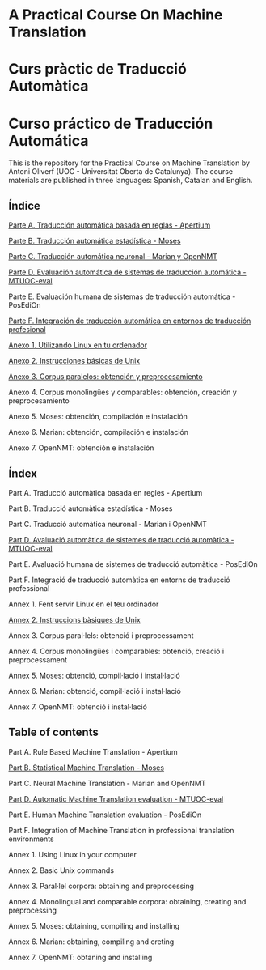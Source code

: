 # A Practical Course On Machine Translation
# Curs pràctic de Traducció Automàtica
# Curso práctico de Traducción Automática

This is the repository for the Practical Course on Machine Translation by Antoni Oliverf (UOC - Universitat Oberta de Catalunya). The course materials are published in three languages: Spanish, Catalan and English.

## Índice

[Parte A. Traducción automática basada en reglas - Apertium](https://github.com/aoliverg/a_practical_course_on_machine_translation/wiki/Part-A.-Traducci%C3%B3-autom%C3%A0tica-basada-en-regles---Apertium)

[Parte B. Traducción automática estadística - Moses](https://github.com/aoliverg/a_practical_course_on_machine_translation/wiki/Parte-B.-Traducci%C3%B3n-autom%C3%A1tica-estad%C3%ADstica---Moses)

[Parte C. Traducción automática neuronal - Marian y OpenNMT](https://github.com/aoliverg/a_practical_course_on_machine_translation/wiki/Parte-C.-Traducci%C3%B3n-autom%C3%A1tica-neuronal---Marian-y-OpenNMT)

[Parte D. Evaluación automática de sistemas de traducción automática - MTUOC-eval](https://github.com/aoliverg/a_practical_course_on_machine_translation/wiki/Parte-D.-Evaluaci%C3%B3n-autom%C3%A1tica-de-sistemas-de-traducci%C3%B3n-autom%C3%A1tica---MTUOC-eval)

Parte E. Evaluación humana de sistemas de traducción automática - PosEdiOn

[Parte F. Integración de traducción automática en entornos de traducción profesional](https://github.com/aoliverg/a_practical_course_on_machine_translation/wiki/F.-Integraci%C3%B3n-de-traducci%C3%B3n-autom%C3%A1tica-con-MTUOC-en-entornos-de-traducci%C3%B3n-profesional)

[Anexo 1. Utilizando Linux en tu ordenador](https://github.com/aoliverg/a_practical_course_on_machine_translation/wiki/Anexo-1.-Utilizando-Linux-en-tu-ordenador)

[Anexo 2. Instrucciones básicas de Unix](https://github.com/aoliverg/a_practical_course_on_machine_translation/wiki/Annex-2.-Instruccions-b%C3%A0siques-de-Unix)

[Anexo 3. Corpus paralelos: obtención y preprocesamiento](https://github.com/aoliverg/a_practical_course_on_machine_translation/wiki/Anexo-3.-Corpus-paralelos:-obtenci%C3%B3n-y-preprocesamiento)

Anexo 4. Corpus monolingües y comparables: obtención, creación y preprocesamiento

Anexo 5. Moses: obtención, compilación e instalación

Anexo 6. Marian: obtención, compilación e instalación

Anexo 7. OpenNMT: obtención e instalación

## Índex

Part A. Traducció automàtica basada en regles - Apertium

Part B. Traducció automàtica estadística - Moses

Part C. Traducció automàtica neuronal - Marian i OpenNMT

[Part D. Avaluació automàtica de sistemes de traducció automàtica - MTUOC-eval](https://github.com/aoliverg/a_practical_course_on_machine_translation/wiki/Part-D.-Avaluaci%C3%B3-autom%C3%A0tica-de-sistemes-de-traducci%C3%B3-autom%C3%A0tica---MTUOC-eval)

Part E. Avaluació humana de sistemes de traducció automàtica - PosEdiOn

Part F. Integració de traducció automàtica en entorns de traducció professional

Annex 1. Fent servir Linux en el teu ordinador

[Annex 2. Instruccions bàsiques de Unix](https://github.com/aoliverg/a_practical_course_on_machine_translation/wiki/Anexo-2.-Instrucciones-b%C3%A1sicas-de-Unix)

Annex 3. Corpus paral·lels: obtenció i preprocessament

Annex 4. Corpus monolingües i comparables: obtenció, creació i preprocessament

Annex 5. Moses: obtenció, compil·lació i instal·lació

Annex 6. Marian: obtenció, compil·lació i instal·lació

Annex 7. OpenNMT: obtenció i instal·lació


## Table of contents

Part A. Rule Based Machine Translation - Apertium

[Part B. Statistical Machine Translation - Moses](https://github.com/aoliverg/a_practical_course_on_machine_translation/wiki/Part-B.-Statistical-Machine-Translation---Moses)

Part C. Neural Machine Translation - Marian and OpenNMT

[Part D. Automatic Machine Translation evaluation - MTUOC-eval](https://github.com/aoliverg/a_practical_course_on_machine_translation/wiki/Part-D.-Automatic-Machine-Translation-evaluation---MTUOC-eval)

Part E. Human Machine Translation evaluation - PosEdiOn

Part F. Integration of Machine Translation in professional translation environments

Annex 1. Using Linux in your computer

Annex 2. Basic Unix commands

Annex 3. Paral·lel corpora: obtaining and preprocessing

Annex 4. Monolingual and comparable corpora: obtaining, creating and preprocessing

Annex 5. Moses: obtaining, compiling and installing

Annex 6. Marian: obtaining, compiling and creting

Annex 7. OpenNMT: obtaning and installing








